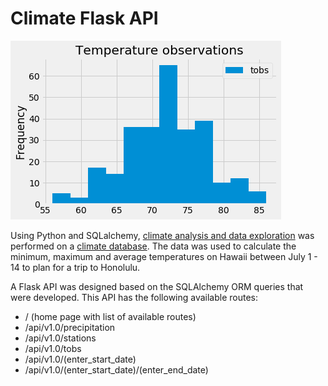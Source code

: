 # Climate Flask API
![Histogram](https://github.com/remco-mooij/climate-api/blob/master/histogram.png)

Using Python and SQLalchemy, [climate analysis and data exploration](https://github.com/remco-mooij/climate-app/blob/master/climate_analysis.ipynb) was performed on a [climate database](https://github.com/remco-mooij/climate-app/blob/master/Resources/hawaii.sqlite).
The data was used to calculate the minimum, maximum and average temperatures on Hawaii between July 1 - 14 to plan for a trip to Honolulu.

A Flask API was designed based on the SQLAlchemy ORM queries that were developed. This API has the following available routes:


* / (home page with list of available routes)
* /api/v1.0/precipitation
* /api/v1.0/stations
* /api/v1.0/tobs
* /api/v1.0/(enter_start_date)
* /api/v1.0/(enter_start_date)/(enter_end_date)

